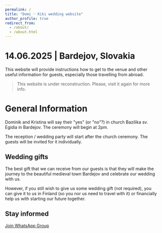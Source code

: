 ```yaml
---
permalink: /
title: "Domi ♡ Kiki wedding website"
author_profile: true
redirect_from: 
  - /about/
  - /about.html
---
```

14.06.2025 | Bardejov, Slovakia
======
This website will provide instructions how to get to the venue and other useful information for guests, especially those travelling from abroad.

> This website is under reconstruction. 
> Please, visit it again for more info.

General Information
======
Dominik and Kristina will say their "yes" (or "no"?) in church Bazilika sv. Egidia in Bardejov. The ceremony will begin at 2pm.

The reception / wedding party will start after the church ceremony. The guests will be invited for it individually.

Wedding gifts
------
The best gift that we can receive from our guests is that they will make the journey to the beautiful medieval town Bardejov and celebrate our wedding with us.

However, if you still wish to give us some wedding gift (not required), you can give it to us in Finland (so you nor us need to travel with it) or financially help us with starting our future together.

Stay informed
------
[Join WhatsApp Group](https://chat.whatsapp.com/DeEAWt3b2Zj55ch5HZAHvb)

